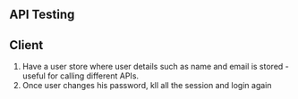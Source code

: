 ## API Testing

## Client

1. Have a user store where user details such as name and email is stored - useful for calling different APIs.
2. Once user changes his password, kll all the session and login again
